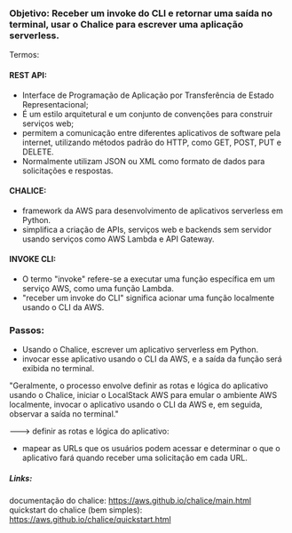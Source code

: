 ### Objetivo: Receber um invoke do CLI e retornar uma saída no terminal, usar o Chalice para escrever uma aplicação serverless.

Termos:
#### REST API:
* Interface de Programação de Aplicação por Transferência de Estado Representacional;
* É um estilo arquitetural e um conjunto de convenções para construir serviços web;
* permitem a comunicação entre diferentes aplicativos de software pela internet, utilizando métodos padrão do HTTP, como GET, POST, PUT e DELETE. 
* Normalmente utilizam JSON ou XML como formato de dados para solicitações e respostas.

#### CHALICE:
*  framework da AWS para desenvolvimento de aplicativos serverless em Python. 
*  simplifica a criação de APIs, serviços web e backends sem servidor usando serviços como AWS Lambda e API Gateway.


#### INVOKE CLI:
* O termo "invoke" refere-se a executar uma função específica em um serviço AWS, como uma função Lambda.
* "receber um invoke do CLI" significa acionar uma função localmente usando o CLI da AWS.

### Passos:
* Usando o Chalice, escrever um aplicativo serverless em Python. 
* invocar esse aplicativo usando o CLI da AWS, e a saída da função será exibida no terminal.

"Geralmente, o processo envolve definir as rotas e lógica do aplicativo usando o Chalice, iniciar o LocalStack AWS para emular o ambiente AWS localmente, invocar o aplicativo usando o CLI da AWS e, em seguida, observar a saída no terminal."

---> definir as rotas e lógica do aplicativo: 
* mapear as URLs que os usuários podem acessar e determinar o que o aplicativo fará quando receber uma solicitação em cada URL.



##### Links:
documentação do chalice: https://aws.github.io/chalice/main.html
quickstart do chalice (bem simples): https://aws.github.io/chalice/quickstart.html

